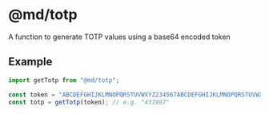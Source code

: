 # @md/totp

A function to generate TOTP values using a base64 encoded token

## Example

```ts
import getTotp from "@md/totp";

const token = "ABCDEFGHIJKLMNOPQRSTUVWXYZ234567ABCDEFGHIJKLMNOPQRSTUVWXYZ234567";
const totp = getTotp(token); // e.g. "431987"
```
